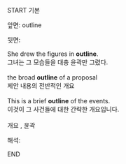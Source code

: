 START
기본

앞면:
outline


뒷면:
<div><div>She drew the figures in <strong>outline</strong>. </div><div><div>그녀는 그 모습들을 대충 윤곽만 그렸다.</div></div></div><div><br></div><div><div>the broad <strong>outline</strong> of a proposal </div><div><div>제안 내용의 전반적인 개요</div></div></div><div><br></div><div><div>This is a brief <strong>outline</strong> of the events. </div><div><div>이것이 그 사건들에 대한 간략한 개요입니다.</div></div></div><div><br></div><div>개요 , 윤곽</div>


해석:
<!--ID: 1746614454378-->
END